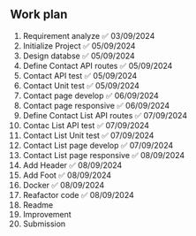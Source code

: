 ## Work plan

1. Requirement analyze ✅ 03/09/2024
2. Initialize Project ✅ 05/09/2024
3. Design databse ✅ 05/09/2024
4. Define Contact API routes ✅ 05/09/2024
5. Contact API test ✅ 05/09/2024
6. Contact Unit test ✅ 05/09/2024
7. Contact page develop ✅ 06/09/2024
8. Contact page responsive ✅ 06/09/2024
9. Define Contact List API routes ✅ 07/09/2024
10. Contac List API test ✅ 07/09/2024
11. Contact List Unit test ✅ 07/09/2024
12. Contact List page develop ✅ 07/09/2024
13. Contact List page responsive ✅ 08/09/2024
14. Add Header ✅ 08/09/2024
15. Add Foot ✅ 08/09/2024
16. Docker ✅ 08/09/2024
17. Reafactor code ✅ 08/09/2024
18. Readme
19. Improvement
20. Submission
